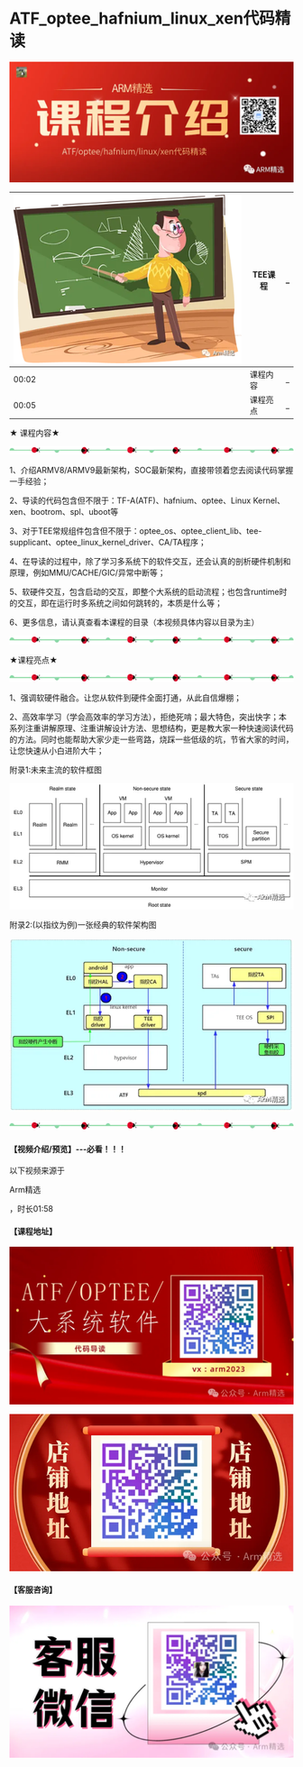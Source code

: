 # ATF_optee_hafnium_linux_xen代码精读



![图片](pictures/640-1719450350220-111.webp)

| ![图片](pictures/640-1719450350220-112.webp) | **TEE课程** | _    |
| -------------------------------------------- | ----------- | ---- |
| 00:02                                        | 课程内容    | _    |
| 00:05                                        | 课程亮点    | _    |



★ 课程内容★

![图片](pictures/640-1719450350221-113.webp)

1、介绍ARMV8/ARMV9最新架构，SOC最新架构，直接带领着您去阅读代码掌握一手经验；

2、导读的代码包含但不限于：TF-A(ATF)、hafnium、optee、Linux Kernel、xen、bootrom、spl、uboot等

3、对于TEE常规组件包含但不限于：optee_os、optee_client_lib、tee-supplicant、optee_linux_kernel_driver、CA/TA程序；

4、在导读的过程中，除了学习多系统下的软件交互，还会认真的剖析硬件机制和原理，例如MMU/CACHE/GIC/异常中断等；

5、软硬件交互，包含启动的交互，即整个大系统的启动流程；也包含runtime时的交互，即在运行时多系统之间如何跳转的，本质是什么等；

6、更多信息，请认真查看本课程的目录（本视频具体内容以目录为主）

![图片](pictures/640-1719450350221-113.webp)

★课程亮点★

![图片](pictures/640-1719450350221-113.webp)

1、强调软硬件融合。让您从软件到硬件全面打通，从此自信爆棚；

2、高效率学习（学会高效率的学习方法），拒绝死啃；最大特色，突出快字；本系列注重讲解原理、注重讲解设计方法、思想结构，更是教大家一种快速阅读代码的方法。同时也能帮助大家少走一些弯路，烧踩一些低级的坑，节省大家的时间，让您快速从小白进阶大牛；



附录1:未来主流的软件框图

![图片](pictures/640-1719450350221-114.webp)

附录2:(以指纹为例)一张经典的软件架构图

![图片](pictures/640-1719450350221-115.webp)



![图片](pictures/640-1719450350221-113.webp)

#### 【视频介绍/预览】---必看！！！

以下视频来源于

Arm精选





，时长01:58

#### 【课程地址】

![图片](pictures/640-1719450350221-116.webp)

![图片](pictures/640-1719450350221-117.webp)

#### 【客服咨询】

![图片](pictures/640-1719450350221-118.webp)
